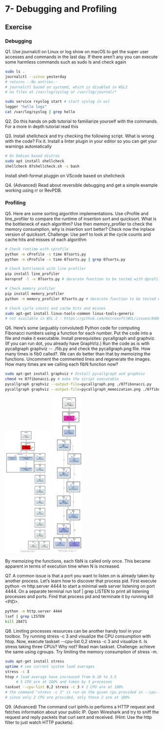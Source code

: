 
# 7- Debugging and Profiling

## Exercise

### Debugging

Q1. Use journalctl on Linux or log show on macOS to get the super user accesses and commands in the last day. If there aren’t any you can execute some harmless commands such as sudo ls and check again

```sh
sudo ls .
journalctl --since yesterday
# returns --No entries--
# journalctl based on systemd, which is disabled in WSL2 
# no files at /var/log/syslog or /var/log/journal/*
```

```sh
sudo service rsyslog start # start syslog in wsl
logger "hello logs"
cat /var/log/syslog | grep hello
```

Q2. Do this hands on pdb tutorial to familiarize yourself with the commands. For a more in depth tutorial read this

Q3. Install shellcheck and try checking the following script. What is wrong with the code? Fix it. Install a linter plugin in your editor so you can get your warnings automatically

```sh
# On Debian based distros
sudo apt install shellcheck
shellcheck 07shellcheck.sh -s bash
```

Install shell-format pluggin on VScode based on shellcheck

Q4. (Advanced) Read about reversible debugging and get a simple example working using rr or RevPDB.

### Profiling

Q5. Here are some sorting algorithm implementations. Use cProfile and line_profiler to compare the runtime of insertion sort and quicksort. What is the bottleneck of each algorithm? Use then memory_profiler to check the memory consumption, why is insertion sort better? Check now the inplace version of quicksort. Challenge: Use perf to look at the cycle counts and cache hits and misses of each algorithm

```bash
# Check runtime with cprofile
python -m cProfile -s time 07sorts.py
python -m cProfile -s time 07sorts.py | grep 07sorts.py
```

```bash
# Check bottleneck with line profiler
pip install line_profiler 
kernprof -l -v 07sorts.py # decorate function to be tested with @profile before
```

```bash
# Check memory profiler
pip install memory_profiler
python -m memory_profiler 07sorts.py # decorate function to be tested with @profile before 
```

```bash
# Check cycle counts and cache hits and misses
sudo apt-get install linux-tools-common linux-tools-generic 
# not available in WSL 2 : https://github.com/microsoft/WSL/issues/8480
```

Q6. Here’s some (arguably convoluted) Python code for computing Fibonacci numbers using a function for each number.
Put the code into a file and make it executable. Install prerequisites: pycallgraph and graphviz. (If you can run dot, you already have GraphViz.) Run the code as is with pycallgraph graphviz -- ./fib.py and check the pycallgraph.png file. How many times is fib0 called?. We can do better than that by memoizing the functions. Uncomment the commented lines and regenerate the images. How many times are we calling each fibN function now?

```bash
sudo apt-get install graphviz # Install pycallgraph and graphviz
chmod +x 07fibonacci.py # make the script executable
pycallgraph graphviz --output-file=pycallgraph.png ./07fibonacci.py
pycallgraph graphviz --output-file=pycallgraph_memoization.png ./07fibonacci_memoization.py
```

<img src="pycallgraph_memoization.png" alt="pycallgraph_memoization" width="150"/>
<img src="pycallgraph.png" alt="pycallgraph" width="100"/>

By memoizing the functions, each fibN is called only once. This became apparent in terms of execution time when N is increased.

Q7. A common issue is that a port you want to listen on is already taken by another process. Let’s learn how to discover that process pid. First execute python -m http.server 4444 to start a minimal web server listening on port 4444. On a separate terminal run lsof | grep LISTEN to print all listening processes and ports. Find that process pid and terminate it by running kill \<PID>.

```bash
python -m http.server 4444
lsof | grep LISTEN
kill 28471
```

Q8. Limiting processes resources can be another handy tool in your toolbox. Try running stress -c 3 and visualize the CPU consumption with htop. Now, execute taskset --cpu-list 0,2 stress -c 3 and visualize it. Is stress taking three CPUs? Why not? Read man taskset. Challenge: achieve the same using cgroups. Try limiting the memory consumption of stress -m.

```bash
sudo apt-get install stress
uptime # see current system load averages 
stress -c 3 
htop # load average have increased from 0.10 to 3.5
     # 3 CPU are at 100% and taken by 3 processes
taskset --cpu-list 0,2 stress -c 3 # 2 CPU are at 100%
# the command "stress -c 3" is run on the given cpu provided in --cpu-list
# since only 2 CPU are provided, only those 2 are at 100%
```

Q9. (Advanced) The command curl ipinfo.io performs a HTTP request and fetches information about your public IP. Open Wireshark and try to sniff the request and reply packets that curl sent and received. (Hint: Use the http filter to just watch HTTP packets).